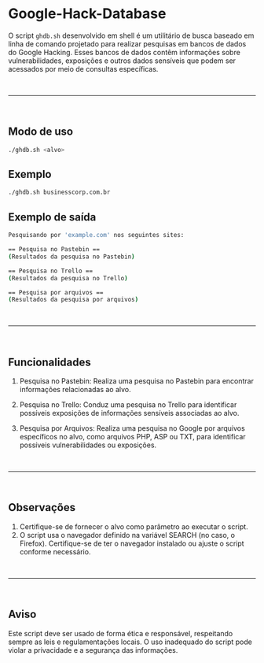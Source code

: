 # Google-Hack-Database

O script ```ghdb.sh``` desenvolvido em shell é um utilitário de busca baseado em linha de comando projetado para realizar pesquisas em bancos de dados do Google Hacking. Esses bancos de dados contêm informações sobre vulnerabilidades, exposições e outros dados sensíveis que podem ser acessados por meio de consultas específicas.

<br>

---

<br>

## **Modo de uso**

```bash
./ghdb.sh <alvo>
```

## **Exemplo**

```bash
./ghdb.sh businesscorp.com.br
```

## **Exemplo de saída**

```bash
Pesquisando por 'example.com' nos seguintes sites:

== Pesquisa no Pastebin ==
(Resultados da pesquisa no Pastebin)

== Pesquisa no Trello ==
(Resultados da pesquisa no Trello)

== Pesquisa por arquivos ==
(Resultados da pesquisa por arquivos)
```

<br>

---

<br>

## **Funcionalidades**

1. Pesquisa no Pastebin:
        Realiza uma pesquisa no Pastebin para encontrar informações relacionadas ao alvo.

 2. Pesquisa no Trello:
        Conduz uma pesquisa no Trello para identificar possíveis exposições de informações sensíveis associadas ao alvo.

3. Pesquisa por Arquivos:
        Realiza uma pesquisa no Google por arquivos específicos no alvo, como arquivos PHP, ASP ou TXT, para identificar possíveis vulnerabilidades ou exposições.

<br>

---

<br>

## **Observações**

1. Certifique-se de fornecer o alvo como parâmetro ao executar o script.
2. O script usa o navegador definido na variável SEARCH (no caso, o Firefox). Certifique-se de ter o navegador instalado ou ajuste o script conforme necessário.

<br>

---

<br>

## **Aviso**

Este script deve ser usado de forma ética e responsável, respeitando sempre as leis e regulamentações locais. O uso inadequado do script pode violar a privacidade e a segurança das informações.







